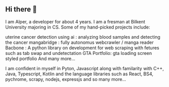 ## Hi there 👋
I am Alper, a developer for about 4 years. I am a fresman at Bilkent University majoring in CS. Some of my hand-picked projects include:

uterine cancer detection using ai : analyzing blood samples and detecting the cancer
mangabridge : fully autonomus webcrawler / manga reader
Bacbone : A python library on development for web scraping with fetures such as tab swap and undetectation
GTA Portfolio: gta loading screen styled portfolio
And many more...

I am confident in myself in Pyton, Javascript along with familarity with C++, Java, Typescript, Kotlin and the language libraries such as React, BS4, pychrome, scrapy, nodejs, expressjs and so many more...


<!--
**PlatinMavi/PlatinMavi** is a ✨ _special_ ✨ repository because its `README.md` (this file) appears on your GitHub profile.

Here are some ideas to get you started:

- 🔭 I’m currently working on ...
- 🌱 I’m currently learning ...
- 👯 I’m looking to collaborate on ...
- 🤔 I’m looking for help with ...
- 💬 Ask me about ...
- 📫 How to reach me: ...
- 😄 Pronouns: ...
- ⚡ Fun fact: ...
-->
